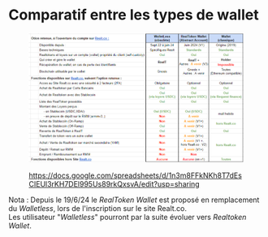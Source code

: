 # Comparatif entre les types de wallet

<figure><img src="../../.gitbook/assets/image (287).png" alt=""><figcaption><p><a href="https://docs.google.com/spreadsheets/d/1n3m8FFkNKh8T7dEsCIEUl3rKH7DEl995Us89rkQxsvA/edit?usp=sharing">https://docs.google.com/spreadsheets/d/1n3m8FFkNKh8T7dEsCIEUl3rKH7DEl995Us89rkQxsvA/edit?usp=sharing</a></p></figcaption></figure>

Nota : Depuis le 19/6/24 le _RealToken Wallet_ est proposé en remplacement du _Walletless_, lors de l'inscription sur le site Realt.co.\
Les utilisateur "_Walletless_" pourront par la suite évoluer vers _Realtoken Wallet_.
